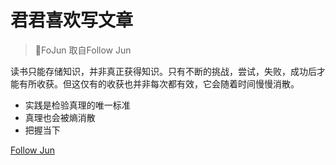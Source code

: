 <!-- _coverpage.md -->

# 君君喜欢写文章

> 💪FoJun 取自Follow Jun

  读书只能存储知识，并非真正获得知识。只有不断的挑战，尝试，失败，成功后才能有所收获。但这仅有的收获也并非每次都有效，它会随着时间慢慢消散。

- 实践是检验真理的唯一标准
- 真理也会被熵消散
- 把握当下


[Follow Jun](/README.md)
